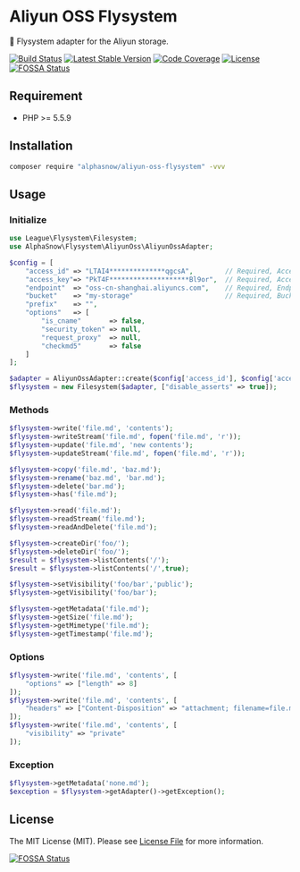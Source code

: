 # Aliyun OSS Flysystem

💾 Flysystem adapter for the Aliyun storage.

[![Build Status](https://github.com/alphasnow/aliyun-oss-flysystem/workflows/CI/badge.svg)](https://github.com/alphasnow/aliyun-oss-flysystem/actions)
[![Latest Stable Version](https://poser.pugx.org/alphasnow/aliyun-oss-flysystem/v/stable)](https://packagist.org/packages/alphasnow/aliyun-oss-flysystem)
[![Code Coverage](https://scrutinizer-ci.com/g/alphasnow/aliyun-oss-flysystem/badges/coverage.png?b=master)](https://scrutinizer-ci.com/g/alphasnow/aliyun-oss-flysystem/?branch=master)
[![License](https://poser.pugx.org/alphasnow/aliyun-oss-flysystem/license)](https://packagist.org/packages/alphasnow/aliyun-oss-flysystem)
[![FOSSA Status](https://app.fossa.com/api/projects/git%2Bgithub.com%2Falphasnow%2Faliyun-oss-flysystem.svg?type=shield)](https://app.fossa.com/projects/git%2Bgithub.com%2Falphasnow%2Faliyun-oss-flysystem?ref=badge_shield)

## Requirement

- PHP >= 5.5.9

## Installation

```bash
composer require "alphasnow/aliyun-oss-flysystem" -vvv
```

## Usage

### Initialize
```php
use League\Flysystem\Filesystem;
use AlphaSnow\Flysystem\AliyunOss\AliyunOssAdapter;

$config = [
    "access_id" => "LTAI4**************qgcsA",        // Required, AccessKey 
    "access_key"=> "PkT4F********************Bl9or",  // Required, AccessKey Key Secret
    "endpoint"  => "oss-cn-shanghai.aliyuncs.com",    // Required, Endpoint
    "bucket"    => "my-storage"                       // Required, Bucket
    "prefix"    => "",
    "options"   => [
        "is_cname"       => false,
        "security_token" => null,
        "request_proxy"  => null,
        "checkmd5"       => false
    ]
];

$adapter = AliyunOssAdapter::create($config['access_id'], $config['access_key'], $config['endpoint'], $config['bucket'], $config['prefix'], $config['options']);
$flysystem = new Filesystem($adapter, ["disable_asserts" => true]);
```

### Methods
```php
$flysystem->write('file.md', 'contents');
$flysystem->writeStream('file.md', fopen('file.md', 'r'));
$flysystem->update('file.md', 'new contents');
$flysystem->updateStream('file.md', fopen('file.md', 'r'));

$flysystem->copy('file.md', 'baz.md');
$flysystem->rename('baz.md', 'bar.md');
$flysystem->delete('bar.md');
$flysystem->has('file.md');

$flysystem->read('file.md');
$flysystem->readStream('file.md');
$flysystem->readAndDelete('file.md');

$flysystem->createDir('foo/');
$flysystem->deleteDir('foo/');
$result = $flysystem->listContents('/');
$result = $flysystem->listContents('/',true);

$flysystem->setVisibility('foo/bar','public');
$flysystem->getVisibility('foo/bar');

$flysystem->getMetadata('file.md');
$flysystem->getSize('file.md');
$flysystem->getMimetype('file.md');
$flysystem->getTimestamp('file.md');
```

### Options
```php
$flysystem->write('file.md', 'contents', [
    "options" => ["length" => 8]
]);
$flysystem->write('file.md', 'contents', [
    "headers" => ["Content-Disposition" => "attachment; filename=file.md"]
]);
$flysystem->write('file.md', 'contents', [
    "visibility" => "private"
]);
```

### Exception
```php
$flysystem->getMetadata('none.md');
$exception = $flysystem->getAdapter()->getException();
```

## License
The MIT License (MIT). Please see [License File](LICENSE) for more information.

[![FOSSA Status](https://app.fossa.com/api/projects/git%2Bgithub.com%2Falphasnow%2Faliyun-oss-flysystem.svg?type=large)](https://app.fossa.com/projects/git%2Bgithub.com%2Falphasnow%2Faliyun-oss-flysystem?ref=badge_large)
